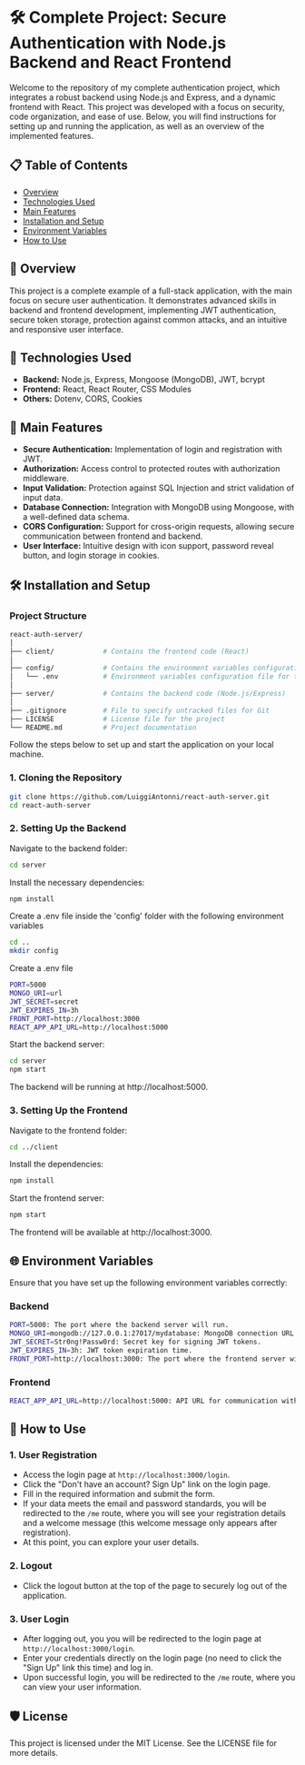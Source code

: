 # 🛠️ Complete Project: Secure Authentication with Node.js Backend and React Frontend

Welcome to the repository of my complete authentication project, which integrates a robust backend using Node.js and Express, and a dynamic frontend with React. This project was developed with a focus on security, code organization, and ease of use. Below, you will find instructions for setting up and running the application, as well as an overview of the implemented features.

## 📋 Table of Contents

- [Overview](#-overview)
- [Technologies Used](#-technologies-used)
- [Main Features](#-main-features)
- [Installation and Setup](#-installation-and-setup)
- [Environment Variables](#-environment-variables)
- [How to Use](#-how-to-use)
  
## 🌟 Overview

This project is a complete example of a full-stack application, with the main focus on secure user authentication. It demonstrates advanced skills in backend and frontend development, implementing JWT authentication, secure token storage, protection against common attacks, and an intuitive and responsive user interface.

## 🚀 Technologies Used

- **Backend:** Node.js, Express, Mongoose (MongoDB), JWT, bcrypt
- **Frontend:** React, React Router, CSS Modules
- **Others:** Dotenv, CORS, Cookies

## 🔑 Main Features

- **Secure Authentication:** Implementation of login and registration with JWT.
- **Authorization:** Access control to protected routes with authorization middleware.
- **Input Validation:** Protection against SQL Injection and strict validation of input data.
- **Database Connection:** Integration with MongoDB using Mongoose, with a well-defined data schema.
- **CORS Configuration:** Support for cross-origin requests, allowing secure communication between frontend and backend.
- **User Interface:** Intuitive design with icon support, password reveal button, and login storage in cookies.

## 🛠️ Installation and Setup

### Project Structure
```bash
react-auth-server/
│
├── client/            # Contains the frontend code (React)
│
├── config/            # Contains the environment variables configuration
│   └── .env           # Environment variables configuration file for the backend
│
├── server/            # Contains the backend code (Node.js/Express)
│
├── .gitignore         # File to specify untracked files for Git
├── LICENSE            # License file for the project
└── README.md          # Project documentation
```

Follow the steps below to set up and start the application on your local machine.




### 1. Cloning the Repository

```bash
git clone https://github.com/LuiggiAntonni/react-auth-server.git
cd react-auth-server
```

### 2. Setting Up the Backend

Navigate to the backend folder:

```bash
cd server
```
Install the necessary dependencies:

```bash
npm install
```
Create a .env file inside the 'config' folder with the following environment variables  

```bash
cd ..
mkdir config
```
Create a .env file
```bash
PORT=5000
MONGO_URI=url
JWT_SECRET=secret
JWT_EXPIRES_IN=3h
FRONT_PORT=http://localhost:3000
REACT_APP_API_URL=http://localhost:5000
```
Start the backend server:

```bash
cd server
npm start
```
The backend will be running at http://localhost:5000.

### 3. Setting Up the Frontend

Navigate to the frontend folder:
```bash
cd ../client
```

Install the dependencies:

```bash
npm install
```
Start the frontend server:

```bash
npm start
```
The frontend will be available at http://localhost:3000.

## 🌐 Environment Variables

Ensure that you have set up the following environment variables correctly:

### Backend
```bash
PORT=5000: The port where the backend server will run.
MONGO_URI=mongodb://127.0.0.1:27017/mydatabase: MongoDB connection URL.
JWT_SECRET=Str0ng!Passw0rd: Secret key for signing JWT tokens.
JWT_EXPIRES_IN=3h: JWT token expiration time.
FRONT_PORT=http://localhost:3000: The port where the frontend server will run 
```
### Frontend
```bash
REACT_APP_API_URL=http://localhost:5000: API URL for communication with the backend.
```
## 🚀 How to Use

### 1. User Registration

- Access the login page at `http://localhost:3000/login`.
- Click the "Don't have an account? Sign Up" link on the login page.
- Fill in the required information and submit the form.
- If your data meets the email and password standards, you will be redirected to the `/me` route, where you will see your registration details and a welcome message (this welcome message only appears after registration).
- At this point, you can explore your user details.

### 2. Logout

- Click the logout button at the top of the page to securely log out of the application.

### 3. User Login

- After logging out, you you will be redirected to the login page at `http://localhost:3000/login`.
- Enter your credentials directly on the login page (no need to click the "Sign Up" link this time) and log in.
- Upon successful login, you will be redirected to the `/me` route, where you can view your user information.

## 🛡️ License
This project is licensed under the MIT License. See the LICENSE file for more details.
